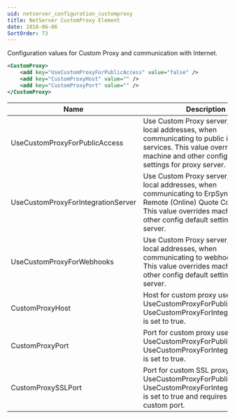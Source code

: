 ```yaml
---
uid: netserver_configuration_customproxy
title: NetServer CustomProxy Element
date: 2018-06-06
SortOrder: 73
---
```

Configuration values for Custom Proxy and communication with Internet.

```xml
<CustomProxy>
    <add key="UseCustomProxyForPublicAccess" value="false" />
    <add key="CustomProxyHost" value="" />
    <add key="CustomProxyPort" value="" />
</CustomProxy>
```

|Name|Description|
|------------|-|
|UseCustomProxyForPublicAccess|Use Custom Proxy server, even for local addresses, when communicating to public internet services. This value overrides machine and other config default settings for proxy server.|
|UseCustomProxyForIntegrationServer|Use Custom Proxy server, even for local addresses, when communicating to ErpSync and Remote (Online) Quote Connector. This value overrides machine and other config default settings for proxy server.|
|UseCustomProxyForWebhooks|Use Custom Proxy server, even for local addresses, when communicating to webhook services. This value overrides machine and other config default settings for proxy server.|
|CustomProxyHost|Host for custom proxy used when UseCustomProxyForPublicAccess or UseCustomProxyForIntegrationServer is set to true.|
|CustomProxyPort|Port for custom proxy used when UseCustomProxyForPublicAccess or UseCustomProxyForIntegrationServer is set to true.|
|CustomProxySSLPort|Port for custom SSL proxy used when UseCustomProxyForPublicAccess or UseCustomProxyForIntegrationServer is set to true and requires SSL on a custom port.|
